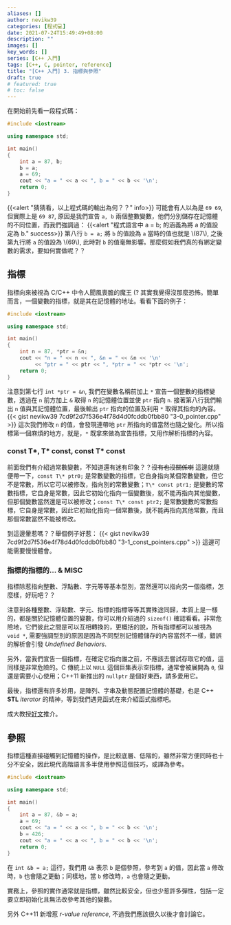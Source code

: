 ```yaml
---
aliases: []
author: nevikw39
categories: [程式💻]
date: 2021-07-24T15:49:49+08:00
description: ""
images: []
key_words: []
series: [C++ 入門]
tags: [C++, C, pointer, reference]
title: "[C++ 入門] 3. 指標與參照"
draft: true
# featured: true
# toc: false
---
```


在開始前先看一段程式碼：
```cpp
#include <iostream>

using namespace std;

int main()
{
    int a = 87, b;
    b = a;
    a = 69;
    cout << "a = " << a << ", b = " << b << '\n';
    return 0;
}
```
{{<alert "猜猜看，以上程式碼的輸出為何？？" info>}}
可能會有人以為是 `69 69`, 但實際上是 `69 87`, 原因是我們宣告 `a, b` 兩個整數變數，他們分別儲存在記憶體的不同位置，而我們強調過：
{{<alert "程式語言中 a = b; 的涵義為將 a 的值設定為 b." success>}}
第八行 `b = a;` 將 `b` 的值設為 `a` 當時的值也就是 \\(87\\), 之後第九行將 `a` 的值設為 \\(69\\), 此時對 `b` 的值毫無影響。那麼假如我們真的有綁定變數的需求，要如何實做呢？？

## 指標

指標向來被視為 C/C++ 中令人聞風喪膽的魔王 (? 其實我覺得沒那麼恐怖。簡單而言，一個變數的指標，就是其在記憶體的地址。看看下面的例子：
```cpp
#include <iostream>

using namespace std;

int main()
{
    int n = 87, *ptr = &n;
    cout << "n = " << n << ", &n = " << &n << '\n'
         << "ptr = " << ptr << ", *ptr = " << *ptr << '\n';
    return 0;
}
```
注意到第七行 `int *ptr = &n`, 我們在變數名稱前加上 `*` 宣告一個整數的指標變數，透過在 `n` 前方加上 `&` 取得 `n` 的記憶體位置並使 `ptr` 指向 `n`. 接著第八行我們輸出 `n` 值與其記憶體位置，最後輸出 `ptr` 指向的位置及利用 `*` 取得其指向的內容。
{{< gist nevikw39 7cd9f2d7f536e4f78d4d0fcddb0fbb80 "3-0_pointer.cpp" >}}
這次我們修改 `n` 的值，會發現連帶地 `ptr` 所指向的值當然也隨之變化。所以指標第一個麻煩的地方，就是，`*` 既拿來做為宣告指標，又用作解析指標的內容。

### const T\*, T\* const, const T\* const

前面我們有介紹過常數變數，不知道還有迷有印象？？~~沒有也沒關係喇~~ 這邊就隨便帶一下，`const T\* ptr0;` 是常數變數的指標，它自身指向某個常數變數，但它不是常數，所以它可以被修改，指向別的常數變數；`T\* const ptr1;` 是變數的常數指標，它自身是常數，因此它初始化指向一個變數後，就不能再指向其他變數，但那個變數當然還是可以被修改；`const T\* const ptr2;` 是常數變數的常數指標，它自身是常數，因此它初始化指向一個常數後，就不能再指向其他常數，而且那個常數當然不能被修改。

到這邊暈惹嗎？？舉個例子好惹：
{{< gist nevikw39 7cd9f2d7f536e4f78d4d0fcddb0fbb80 "3-1_const_pointers.cpp" >}}
這邊可能需要慢慢體會。

### 指標的指標的… & MISC

指標除惹指向整數、浮點數、字元等等基本型別，當然還可以指向另一個指標，怎麼樣，好玩吧？？

注意到各種整數、浮點數、字元、指標的指標等等其實殊途同歸，本質上是一樣的，都是關於記憶體位置的變數，你可以用介紹過的 `sizeof()` 確認看看。非常危險地，它們彼此之間是可以互相轉換的，更概括的說，所有指標都可以被視為 `void *`, 需要強調型別的原因是因為不同型別記憶體儲存的內容當然不一樣，錯誤的解析會引發 _Undefined Behaviors_.

另外，當我們宣告一個指標，在確定它指向誰之前，不應該去嘗試存取它的值，這同樣是非常危險的。C 傳統上以 `NULL` 這個巨集表示空指標，通常會被展開為 `0`, 但還是需要小心使用；C++11 新推出的 `nullptr` 是個好東西，請多愛用它。

最後，指標還有許多妙用，是陣列、字串及動態配置記憶體的基礎，也是 C++ **STL** _iterator_ 的精神，等到我們遇見函式在來介紹函式指標吧。

成大教授[好文](https://hackmd.io/@sysprog/c-prog/%2Fs%2FHyBPr9WGl)推介。

## 參照

指標這種直接碰觸到記憶體的操作，是比較底層、低階的，雖然非常方便同時也十分不安全，因此現代高階語言多半使用參照這個技巧，或譯為參考。
```cpp
#include <iostream>

using namespace std;

int main()
{
    int a = 87, &b = a;
    a = 69;
    cout << "a = " << a << ", b = " << b << '\n';
    b = 426;
    cout << "a = " << a << ", b = " << b << '\n';
    return 0;
}
```
在 `int &b = a;` 這行，我們用 `&b` 表示 `b` 是個參照，參考到 `a` 的值，因此當 `a` 修改時，`b` 也會隨之更動；同樣地，當 `b` 修改時，`a` 也會隨之更動。

實務上，參照的實作通常就是指標，雖然比較安全，但也少惹許多彈性，包括一定要立即初始化且無法改參考其他的變數。

另外 C++11 新增惹 _r-value reference_, 不過我們應該很久以後才會討論它。
